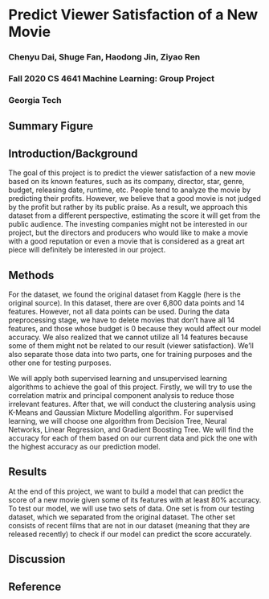# Predict Viewer Satisfaction of a New Movie
### Chenyu Dai, Shuge Fan, Haodong Jin, Ziyao Ren
### Fall 2020 CS 4641 Machine Learning: Group Project
### Georgia Tech

## Summary Figure

## Introduction/Background
The goal of this project is to predict the viewer satisfaction of a new movie based on its known features, such as its company, director, star, genre, budget, releasing date, runtime, etc. People tend to analyze the movie by predicting their profits. However, we believe that a good movie is not judged by the profit but rather by its public praise. As a result, we approach this dataset from a different perspective, estimating the score it will get from the public audience. The investing companies might not be interested in our project, but the directors and producers who would like to make a movie with a good reputation or even a movie that is considered as a great art piece will definitely be interested in our project. 

## Methods
For the dataset, we found the original dataset from Kaggle (here is the original source). In this dataset, there are over 6,800 data points and 14 features. However, not all data points can be used. During the data preprocessing stage, we have to delete movies that don’t have all 14 features, and those whose budget is 0 because they would affect our model accuracy. We also realized that we cannot utilize all 14 features because some of them might not be related to our result (viewer satisfaction). We’ll also separate those data into two parts, one for training purposes and the other one for testing purposes.

We will apply both supervised learning and unsupervised learning algorithms to achieve the goal of this project. Firstly, we will try to use the correlation matrix and principal component analysis to reduce those irrelevant features. After that, we will conduct the clustering analysis using K-Means and Gaussian Mixture Modelling algorithm. For supervised learning, we will choose one algorithm from Decision Tree, Neural Networks, Linear Regression, and Gradient Boosting Tree. We will find the accuracy for each of them based on our current data and pick the one with the highest accuracy as our prediction model. 

## Results
At the end of this project, we want to build a model that can predict the score of a new movie given some of its features with at least 80% accuracy. To test our model, we will use two sets of data. One set is from our testing dataset, which we separated from the original dataset. The other set consists of recent films that are not in our dataset (meaning that they are released recently) to check if our model can predict the score accurately. 

## Discussion

## Reference
